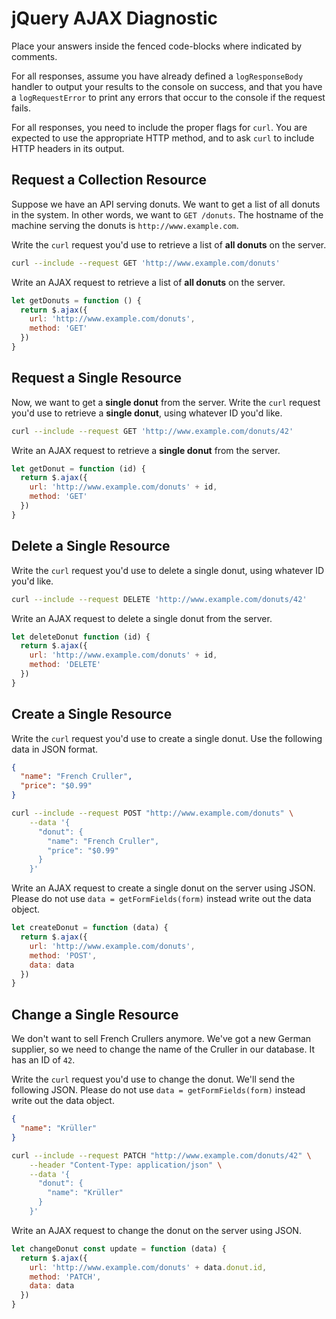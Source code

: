 # jQuery AJAX Diagnostic

Place your answers inside the fenced code-blocks where indicated by comments.

For all responses,  assume you have already defined a `logResponseBody` handler
to output your results to the console on success, and that you have a
`logRequestError` to print any errors that occur to the console if the request
fails.

For all responses, you need to include the proper flags for `curl`. You are
expected to use the appropriate HTTP method, and to ask `curl` to include HTTP
headers in its output.

## Request a Collection Resource

Suppose we have an API serving donuts. We want to get a list of all donuts in
the system. In other words, we want to `GET /donuts`. The hostname of the
machine serving the donuts is `http://www.example.com`.

Write the `curl` request you'd use to retrieve a list of **all donuts** on the
server.

```sh
curl --include --request GET 'http://www.example.com/donuts'
```

Write an AJAX request to retrieve a list of **all donuts** on the server.

```js
let getDonuts = function () {
  return $.ajax({
    url: 'http://www.example.com/donuts',
    method: 'GET'
  })
}
```

## Request a Single Resource

Now, we want to get a **single donut** from the server. Write the `curl` request
you'd use to retrieve a **single donut**, using whatever ID you'd like.

```sh
curl --include --request GET 'http://www.example.com/donuts/42'
```

Write an AJAX request to retrieve a **single donut** from the server.

```js
let getDonut = function (id) {
  return $.ajax({
    url: 'http://www.example.com/donuts' + id,
    method: 'GET'
  })
}

```

## Delete a Single Resource

Write the `curl` request you'd use to delete a single donut, using whatever
ID you'd like.

```sh
curl --include --request DELETE 'http://www.example.com/donuts/42'

```

Write an AJAX request to delete a single donut from the server.

```js
let deleteDonut function (id) {
  return $.ajax({
    url: 'http://www.example.com/donuts' + id,
    method: 'DELETE'
  })
}
```

## Create a Single Resource

Write the `curl` request you'd use to create a single donut. Use the following
data in JSON format.

```json
{
  "name": "French Cruller",
  "price": "$0.99"
}
```

```sh
curl --include --request POST "http://www.example.com/donuts" \
    --data '{
      "donut": {
        "name": "French Cruller",
        "price": "$0.99"
      }
    }'
```

Write an AJAX request to create a single donut on the server using JSON. Please
do not use `data = getFormFields(form)` instead write out the data object.

```js
let createDonut = function (data) {
  return $.ajax({
    url: 'http://www.example.com/donuts',
    method: 'POST',
    data: data
  })
}
```

## Change a Single Resource

We don't want to sell French Crullers anymore. We've got a new German supplier,
so we need to change the name of the Cruller in our database. It has an ID of
`42`.

Write the `curl` request you'd use to change the donut. We'll send the following
JSON. Please do not use `data = getFormFields(form)` instead write out the data
object.

```json
{
  "name": "Krüller"
}
```

```sh
curl --include --request PATCH "http://www.example.com/donuts/42" \
    --header "Content-Type: application/json" \
    --data '{
      "donut": {
        "name": "Krüller"
      }
    }'
```

Write an AJAX request to change the donut on the server using JSON.

```js
let changeDonut const update = function (data) {
  return $.ajax({
    url: 'http://www.example.com/donuts' + data.donut.id,
    method: 'PATCH',
    data: data
  })
}
```
